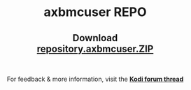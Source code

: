 <h1 align="center">axbmcuser REPO</h1>
<h2 align="center">Download<br><a href="https://github.com/axbmcuser/_repo/raw/master/repository.axbmcuser.zip" id="download">repository.axbmcuser.ZIP</a></h2>
<p>&nbsp;</p>
<p align="center">For feedback &amp; more information, visit the <a href="https://forum.kodi.tv/showthread.php?tid=242892"><b>Kodi forum thread</b></p>
